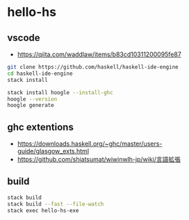 # hello-hs

## vscode
* https://qiita.com/waddlaw/items/b83cd10311200095fe87

```sh
git clone https://github.com/haskell/haskell-ide-engine
cd haskell-ide-engine
stack install
```

```sh
stack install hoogle --install-ghc
hoogle --version
hoogle generate
```

## ghc extentions
* https://downloads.haskell.org/~ghc/master/users-guide/glasgow_exts.html
* https://github.com/shiatsumat/wiwinwlh-jp/wiki/言語拡張

## build

```sh
stack build
stack build --fast --file-watch
stack exec hello-hs-exe
```
